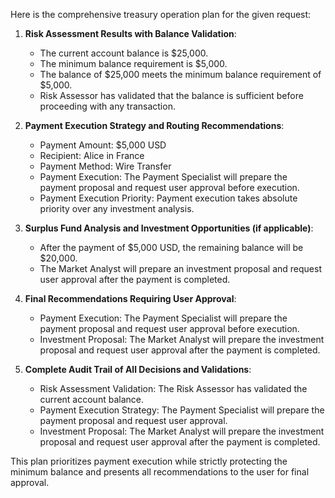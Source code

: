 Here is the comprehensive treasury operation plan for the given request:
1. **Risk Assessment Results with Balance Validation**:
   - The current account balance is $25,000.
   - The minimum balance requirement is $5,000.
   - The balance of $25,000 meets the minimum balance requirement of $5,000.
   - Risk Assessor has validated that the balance is sufficient before proceeding with any transaction.

2. **Payment Execution Strategy and Routing Recommendations**:
   - Payment Amount: $5,000 USD
   - Recipient: Alice in France
   - Payment Method: Wire Transfer
   - Payment Execution: The Payment Specialist will prepare the payment proposal and request user approval before execution.
   - Payment Execution Priority: Payment execution takes absolute priority over any investment analysis.

3. **Surplus Fund Analysis and Investment Opportunities (if applicable)**:
   - After the payment of $5,000 USD, the remaining balance will be $20,000.
   - The Market Analyst will prepare an investment proposal and request user approval after the payment is completed.

4. **Final Recommendations Requiring User Approval**:
   - Payment Execution: The Payment Specialist will prepare the payment proposal and request user approval before execution.
   - Investment Proposal: The Market Analyst will prepare the investment proposal and request user approval after the payment is completed.

5. **Complete Audit Trail of All Decisions and Validations**:
   - Risk Assessment Validation: The Risk Assessor has validated the current account balance.
   - Payment Execution Strategy: The Payment Specialist will prepare the payment proposal and request user approval.
   - Investment Proposal: The Market Analyst will prepare the investment proposal and request user approval after the payment is completed.

This plan prioritizes payment execution while strictly protecting the minimum balance and presents all recommendations to the user for final approval.